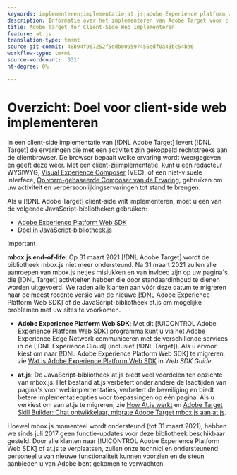 ```yaml
---
keywords: implementeren;implementatie;at.js;adobe Experience platform web sdk;aep web sdk
description: Informatie over het implementeren van Adobe Target voor client-side web met at.js.
title: Adobe Target for Client-Side Web implementeren
feature: at.js
translation-type: tm+mt
source-git-commit: 48b94f967252f5ddb009597456edf0a43bc54ba6
workflow-type: tm+mt
source-wordcount: '331'
ht-degree: 0%

---
```



# Overzicht: Doel voor client-side web implementeren

In een client-side implementatie van [!DNL Adobe Target] levert [!DNL Target] de ervaringen die met een activiteit zijn gekoppeld rechtstreeks aan de clientbrowser. De browser bepaalt welke ervaring wordt weergegeven en geeft deze weer. Met een cliënt-zijimplementatie, kunt u een redacteur WYSIWYG, [Visual Experience Composer](/help/c-experiences/c-visual-experience-composer/visual-experience-composer.md) (VEC), of een niet-visuele interface, [Op vorm-gebaseerde Composer van de Ervaring](/help/c-experiences/form-experience-composer.md), gebruiken om uw activiteit en verpersoonlijkingservaringen tot stand te brengen.

Als u [!DNL Adobe Target] client-side wilt implementeren, moet u een van de volgende JavaScript-bibliotheken gebruiken:

* [Adobe Experience Platform Web SDK](/help/c-implementing-target/c-implementing-target-for-client-side-web/aep-web-sdk.md)
* [Doel in JavaScript-bibliotheek.js](/help/c-implementing-target/c-implementing-target-for-client-side-web/c-how-atjs-works/how-atjs-works.md)

>[!IMPORTANT]
>
>**mbox.js end-of-life**: Op 31 maart 2021  [!DNL Adobe Target] wordt de bibliotheek mbox.js niet meer ondersteund. Na 31 maart 2021 zullen alle aanroepen van mbox.js netjes mislukken en van invloed zijn op uw pagina&#39;s die [!DNL Target] activiteiten hebben die door standaardinhoud te dienen worden uitgevoerd. We raden alle klanten aan vóór deze datum te migreren naar de meest recente versie van de nieuwe [!DNL Adobe Experience Platform Web SDK] of de JavaScript-bibliotheek at.js om mogelijke problemen met uw sites te voorkomen.
>
>* **Adobe Experience Platform Web SDK**: Met dit  [!UICONTROL Adobe Experience Platform Web SDK] programma kunt u via het Adobe Experience Edge Network communiceren met de verschillende services in de  [!DNL Experience Cloud] (inclusief  [!DNL Target]). Als u ervoor kiest om naar [!DNL Adobe Experience Platform Web SDK] te migreren, zie [Wat is Adobe Experience Platform Web SDK](/help/c-implementing-target/c-implementing-target-for-client-side-web/aep-web-sdk.md) in *Web SDK Guide*.
   >
   >
* **at.js**: De JavaScript-bibliotheek at.js biedt veel voordelen ten opzichte van mbox.js. Het bestand at.js verbetert onder andere de laadtijden van pagina&#39;s voor webimplementaties, verbetert de beveiliging en biedt betere implementatieopties voor toepassingen op één pagina. Als u verkiest om aan at.js te migreren, zie [How At.js werkt](/help/c-implementing-target/c-implementing-target-for-client-side-web/c-how-atjs-works/how-atjs-works.md) en [Adobe Target Skill Builder: Chat ontwikkelaar, migrate Adobe Target mbox.js aan at.js](https://seminars.adobeconnect.com/ptdo6mfo6qn6/?proto=true).
>
>
Hoewel mbox.js momenteel wordt ondersteund (tot 31 maart 2021), hebben we sinds juli 2017 geen functie-updates voor deze bibliotheek beschikbaar gesteld. Door alle klanten naar [!UICONTROL Adobe Experience Platform Web SDK] of at.js te verplaatsen, zullen onze technici en ondersteunend personeel u van nieuwe functionaliteit kunnen voorzien en de steun aanbieden u van Adobe bent gekomen te verwachten.
